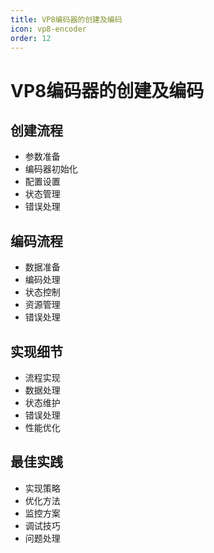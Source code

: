 ```yaml
---
title: VP8编码器的创建及编码
icon: vp8-encoder
order: 12
---
```


# VP8编码器的创建及编码

## 创建流程
- 参数准备
- 编码器初始化
- 配置设置
- 状态管理
- 错误处理

## 编码流程
- 数据准备
- 编码处理
- 状态控制
- 资源管理
- 错误处理

## 实现细节
- 流程实现
- 数据处理
- 状态维护
- 错误处理
- 性能优化

## 最佳实践
- 实现策略
- 优化方法
- 监控方案
- 调试技巧
- 问题处理
